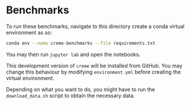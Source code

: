 # Benchmarks

To run these benchmarks, navigate to this directory create a conda virtual environment as so:

```sh
conda env --name creme-benchmarks --file requirements.txt
```

You may then run `jupyter lab` and open the notebooks.

This development version of `creme` will be installed from GitHub. You may change this behaviour by modifying `environment.yml` before creating the virtual environment.

Depending on what you want to do, you might have to run the `download_data.sh` script to obtain the necessary data.
